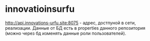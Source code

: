 # innovatioinsurfu
http://api.innovations-urfu.site:8075 - адрес, достпуной в сети, реализации.
Данные от БД есть в properties данного репозитория (можно через бд изменять данные роли пользователей).
